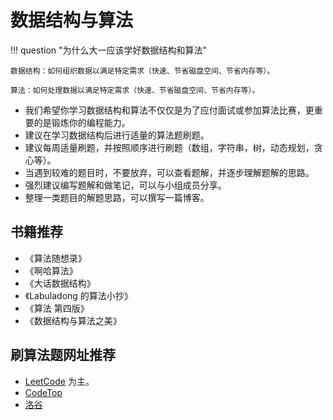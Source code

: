 # 数据结构与算法

!!! question "为什么大一应该学好数据结构和算法"

    数据结构：如何组织数据以满足特定需求（快速、节省磁盘空间、节省内存等）。

    算法：如何处理数据以满足特定需求（快速、节省磁盘空间、节省内存等）。

- 我们希望你学习数据结构和算法不仅仅是为了应付面试或参加算法比赛，更重要的是锻炼你的编程能力。
- 建议在学习数据结构后进行适量的算法题刷题。
- 建议每周适量刷题，并按照顺序进行刷题（数组，字符串，树，动态规划，贪心等）。
- 当遇到较难的题目时，不要放弃，可以查看题解，并逐步理解题解的思路。
- 强烈建议编写题解和做笔记，可以与小组成员分享。
- 整理一类题目的解题思路，可以撰写一篇博客。

## 书籍推荐

- 《算法随想录》
- 《啊哈算法》
- 《大话数据结构》
- 《Labuladong 的算法小抄》
- 《算法 第四版》
- 《数据结构与算法之美》

## 刷算法题网址推荐

- [LeetCode](https://leetcode-cn.com/problemset/all/) 为主。
- [CodeTop](https://codetop.cc/home)
- [洛谷](https://www.luogu.com.cn/)